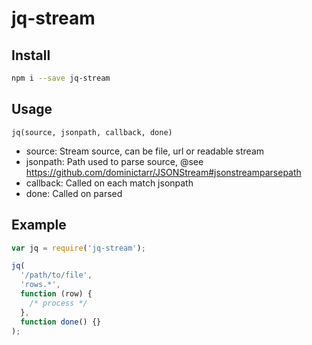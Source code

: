 # jq-stream


## Install

```bash
npm i --save jq-stream
```

## Usage

`jq(source, jsonpath, callback, done)`

* source: Stream source, can be file, url or readable stream
* jsonpath: Path used to parse source, @see https://github.com/dominictarr/JSONStream#jsonstreamparsepath
* callback: Called on each match jsonpath
* done: Called on parsed

## Example

```js
var jq = require('jq-stream');

jq(
  '/path/to/file', 
  'rows.*', 
  function (row) { 
    /* process */
  }, 
  function done() {}
);

```


